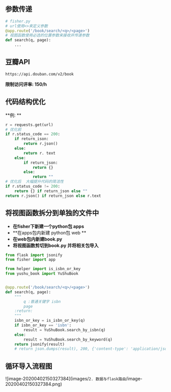 ## 参数传递

```python
# fisher.py
# url使用<>来定义参数
@app.route('/book/search/<q>/<page>')
# 视图函数使用必选的位置参数来接收并传递参数
def search(q, page):
    ...
```

## 豆瓣API

`https://api.douban.com/v2/book`

**限制访问评率: 150/h**

## 代码结构优化

**例: **

```python
r = requests.get(url)
# 优化前
if r.status_code == 200:
    if return_ison:
        return r.json()
    else:
        return r. text
    else:
        if return_json:
            return {}
        else:
            return ""
# 优化后  大幅提升代码的简洁性
if r.status_code != 200:
    return {} if return_json else ""
return r.json() if return_json else r.text
```

## 将视图函数拆分到单独的文件中

* **在fisher下新建一个python包 apps**
* **在apps包内新建 python包 web **
* **在web包内新建book.py**
* **将视图函数剪切到book.py  并将相关包导入**

```python
from flask import jsonify
from fisher import app

from helper import is_isbn_or_key
from yushu_book import YuShuBook


@app.route('/book/search/<q>/<page>')
def search(q, page):
    """
        q :普通关键字 isbn
        page
    :return:
    """
    isbn_or_key = is_isbn_or_key(q)
    if isbn_or_key == 'isbn':
        result = YuShuBook.search_by_isbn(q)
    else:
        result = YuShuBook.search_by_keyword(q)
    return jsonify(result)
    # return json.dumps(result), 200, {'content-type': 'application/json'}
```



## 循环导入流程图

![image-20200402150327384](images/`2. 数据与flask路由`/image-20200402150327384.png)